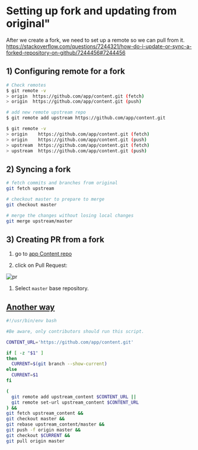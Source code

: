 # Setting up fork and updating from original"

After we create a fork, we need to set up a remote so we can pull from it.
https://stackoverflow.com/questions/7244321/how-do-i-update-or-sync-a-forked-repository-on-github/7244456#7244456

## 1) Configuring remote for a fork

```bash
# Check remotes
$ git remote -v
> origin  https://github.com/app/content.git (fetch)
> origin  https://github.com/app/content.git (push)

# add new remote upstream repo
$ git remote add upstream https://github.com/app/content.git

$ git remote -v
> origin    https://github.com/app/content.git (fetch)
> origin    https://github.com/app/content.git (push)
> upstream  https://github.com/app/content.git (fetch)
> upstream  https://github.com/app/content.git (push)
```

## 2) Syncing a fork

```bash
# fetch commits and branches from original
git fetch upstream

# checkout master to prepare to merge
git checkout master

# merge the changes without losing local changes
git merge upstream/master
```

## 3) Creating PR from a fork

1. go to [app Content repo](https://github.com/app.content.git)

1. click on Pull Request:

  ![pr](https://docs.github.com/assets/images/help/pull_requests/pull-request-start-review-button.png)

1. Select `master` base repository.

## [Another way](https://github.com/app/content/pull/17125/files)

```bash
#!/usr/bin/env bash

#Be aware, only contributors should run this script.

CONTENT_URL='https://github.com/app/content.git'

if [ -z "$1" ]
then
  CURRENT=$(git branch --show-current)
else
  CURRENT=$1
fi

(
  git remote add upstream_content $CONTENT_URL ||
  git remote set-url upstream_content $CONTENT_URL
) &&
git fetch upstream_content &&
git checkout master &&
git rebase upstream_content/master &&
git push -f origin master &&
git checkout $CURRENT &&
git pull origin master
```
